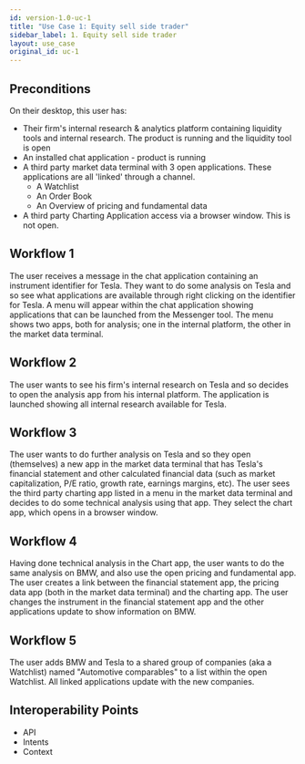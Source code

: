 ```yaml
---
id: version-1.0-uc-1
title: "Use Case 1: Equity sell side trader"
sidebar_label: 1. Equity sell side trader
layout: use_case
original_id: uc-1
---
```


## Preconditions
On their desktop, this user has:
- Their firm's internal research & analytics platform containing liquidity tools and internal research. The product is running and the liquidity tool is open
- An installed chat application - product is running
- A third party market data terminal with 3 open applications. These applications are all 'linked' through a channel. 
    - A Watchlist
    - An Order Book
    - An Overview of pricing and fundamental data
- A third party Charting Application access via a browser window. This is not open. 

## Workflow 1
The user receives a message in the chat application containing an instrument identifier for Tesla. They want to do some analysis on Tesla and so see what applications are available through right clicking on the identifier for Tesla. A menu will appear within the chat application showing applications that can be launched from the Messenger tool. The menu shows two apps, both for analysis; one in the internal platform, the other in the market data terminal. 

## Workflow 2
The user wants to see his firm's internal research on Tesla and so decides to open the analysis app from his internal platform. The application is launched showing all internal research available for Tesla. 

## Workflow 3
The user wants to do further analysis on Tesla and so they open (themselves) a new app in the market data terminal that has Tesla's financial statement and other calculated financial data (such as market capitalization, P/E ratio, growth rate, earnings margins, etc). The user sees the third party charting app listed in a menu in the market data terminal and decides to do some technical analysis using that app. They select the chart app, which opens in a browser window. 

## Workflow 4
Having done technical analysis in the Chart app, the user wants to do the same analysis on BMW, and also use the open pricing and fundamental app. The user creates a link between the financial statement app, the pricing data app (both in the market data terminal) and the charting app. The user changes the instrument in the financial statement app and the other applications update to show information on BMW. 

## Workflow 5
The user adds BMW and Tesla to a shared group of companies (aka a Watchlist) named "Automotive comparables" to a list within the open Watchlist. All linked applications update with the new companies.

## Interoperability Points
- API
- Intents
- Context

